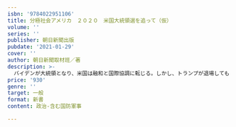 ```yaml
---
isbn: '9784022951106'
title: 分極社会アメリカ　２０２０　米国大統領選を追って（仮）
volume: ''
series: ''
publisher: 朝日新聞出版
pubdate: '2021-01-29'
cover: ''
author: 朝日新聞取材班／著
description: >-
  バイデンが大統領となり、米国は融和と国際協調に転じる。しかし、トランプが退場しても「分極」化した社会の修復は困難だ。取材班が１年以上に亘り大統領選を取材し、その経緯と有権者の肉声を伝え、民主主義の試練と対峙する米国の最前線をリポート。
price: '930'
genre: ''
target: 一般
format: 新書
content: 政治-含む国防軍事

---
```

